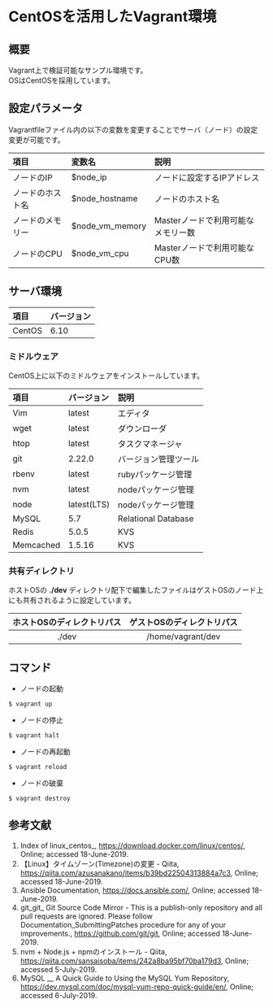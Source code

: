 # CentOSを活用したVagrant環境

## 概要

Vagrant上で検証可能なサンプル環境です。<br>
OSはCentOSを採用しています。

## 設定パラメータ

Vagrantfileファイル内の以下の変数を変更することでサーバ（ノード）の設定変更が可能です。

| 項目 |変数名 | 説明 |
| :--- | :--- | :--- |
| ノードのIP | $node_ip | ノードに設定するIPアドレス |
| ノードのホスト名 | $node_hostname | ノードのホスト名 |
| ノードのメモリー | $node_vm_memory | Masterノードで利用可能なメモリー数 |
| ノードのCPU | $node_vm_cpu | Masterノードで利用可能なCPU数 |

## サーバ環境

| 項目 | バージョン |
| :--- | :--- |
| CentOS | 6.10 |

### ミドルウェア

CentOS上に以下のミドルウェアをインストールしています。

| 項目 | バージョン | 説明 |
| :--- | :--- | :--- |
| Vim | latest | エディタ |
| wget | latest | ダウンローダ |
| htop | latest | タスクマネージャ |
| git | 2.22.0 | バージョン管理ツール |
| rbenv | latest | rubyパッケージ管理 |
| nvm | latest | nodeパッケージ管理 |
| node | latest(LTS) | nodeパッケージ管理 |
| MySQL | 5.7 | Relational Database |
| Redis | 5.0.5 | KVS |
| Memcached | 1.5.16 | KVS |

### 共有ディレクトリ

ホストOSの **./dev** ディレクトリ配下で編集したファイルはゲストOSのノード上にも共有されるように設定しています。

| ホストOSのディレクトリパス | ゲストOSのディレクトリパス |
| :---: | :---: |
| ./dev | /home/vagrant/dev |

## コマンド

* ノードの起動

```
$ vagrant up
```

* ノードの停止

```
$ vagrant halt
```

* ノードの再起動

```
$ vagrant reload
```

* ノードの破棄

```
$ vagrant destroy
```

## 参考文献

1. Index of linux_centos_, https://download.docker.com/linux/centos/, Online; accessed 18-June-2019.
2. 【Linux】タイムゾーン(Timezone)の変更 - Qiita, https://qiita.com/azusanakano/items/b39bd22504313884a7c3, Online; accessed 18-June-2019.
3. Ansible Documentation, https://docs.ansible.com/, Online; accessed 18-June-2019.
4. git_git_ Git Source Code Mirror - This is a publish-only repository and all pull requests are ignored. Please follow Documentation_SubmittingPatches procedure for any of your improvements., https://github.com/git/git, Online; accessed 18-June-2019.
5. nvm + Node.js + npmのインストール - Qiita, https://qiita.com/sansaisoba/items/242a8ba95bf70ba179d3, Online; accessed 5-July-2019.
6. MySQL __ A Quick Guide to Using the MySQL Yum Repository, https://dev.mysql.com/doc/mysql-yum-repo-quick-guide/en/, Online; accessed 6-July-2019.
